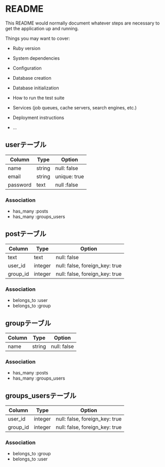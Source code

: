# README

This README would normally document whatever steps are necessary to get the
application up and running.

Things you may want to cover:

* Ruby version

* System dependencies

* Configuration

* Database creation

* Database initialization

* How to run the test suite

* Services (job queues, cache servers, search engines, etc.)

* Deployment instructions

* ...
## userテーブル
|Column|Type|Option|
|------|----|------|
|name|string|null: false|
|email|string|unique: true|
|password|text|null :false|

### Association
- has_many :posts
- has_many :groups_users

## postテーブル
|Column|Type|Option|
|------|----|------|
|text|text|null: false|
|user_id|integer|null: false, foreign_key: true|
|group_id|integer|null: false, foreign_key: true|

### Association
- belongs_to :user
- belongs_to :group

## groupテーブル
|Column|Type|Option|
|------|----|------|
|name|string|null: false|

### Association
- has_many :posts
- has_many :groups_users

## groups_usersテーブル

|Column|Type|Option|
|------|----|------|
|user_id|integer|null: false, foreign_key: true|
|group_id|integer|null: false, foreign_key: true|

### Association
- belongs_to :group
- belongs_to :user
